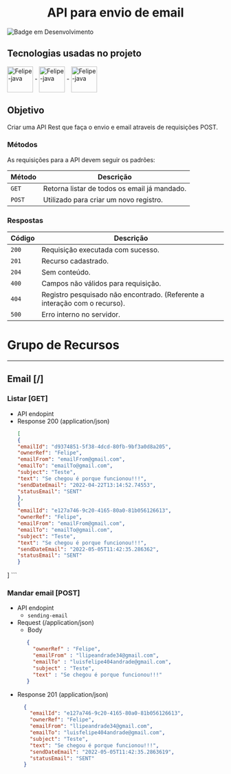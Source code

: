 <hgroup><center><h1><b>API para envio de email</b></h1></center>
 
![Badge em Desenvolvimento](http://img.shields.io/static/v1?label=STATUS&message=EM%20DESENVOLVIMENTO&color=dark&style=for-the-badge)

## Tecnologias usadas no projeto

<img align="center" alt="Felipe-java" height="60" width="60" src="https://cdn.jsdelivr.net/gh/devicons/devicon/icons/java/java-original-wordmark.svg"> -
<img align="center" alt="Felipe-java" height="60" width="60" src="https://cdn.jsdelivr.net/gh/devicons/devicon/icons/spring/spring-original-wordmark.svg"> -
<img align="center" alt="Felipe-java" height="60" width="60" src="https://cdn.jsdelivr.net/gh/devicons/devicon/icons/postgresql/postgresql-plain-wordmark.svg" />

 
## Objetivo
Criar uma API Rest que faça o envio e email atraveis de requisições POST.

### Métodos

As requisições para a API devem seguir os padrões:

| Método   | Descrição                                             |
|:---------|-------------------------------------------------------|
| `GET`    | Retorna listar de todos os email já mandado.          |
| `POST`   | Utilizado para criar um novo registro.                |

### Respostas

| Código | Descrição                                                                  |
|:-------|----------------------------------------------------------------------------|
| `200`  | Requisição executada com sucesso.                                          |
| `201`  | Recurso cadastrado.                                                        |
| `204`  | Sem conteúdo. 
| `400`  | Campos não válidos para requisição.                                        ||
| `404`  | Registro pesquisado não encontrado. (Referente a interação com o recurso). |
| `500`  | Erro interno no servidor.  

# Grupo de Recursos

***
 
 ## Email [/]

### Listar [GET]

+ API endopint
+ Response 200 (application/json) <br/>
    ```json
    [
  {
    "emailId": "d9374851-5f38-4dcd-80fb-9bf3a0d8a205",
    "ownerRef": "Felipe",
    "emailFrom": "emailFrom@gmail.com",
    "emailTo": "emailTo@gmail.com",
    "subject": "Teste",
    "text": "Se chegou é porque funcionou!!!",
    "sendDateEmail": "2022-04-22T13:14:52.74553",
    "statusEmail": "SENT"
  },
  {
    "emailId": "e127a746-9c20-4165-80a0-81b056126613",
    "ownerRef": "Felipe",
    "emailFrom": "emailFrom@gmail.com",
    "emailTo": "emailTo@gmail.com",
    "subject": "Teste",
    "text": "Se chegou é porque funcionou!!!",
    "sendDateEmail": "2022-05-05T11:42:35.286362",
    "statusEmail": "SENT"
  }
]
    ```

### Mandar email [POST]

+ API endopint
    + `sending-email`
+ Request (/application/json)
    + Body
   ```json
      {
        "ownerRef" : "Felipe",
        "emailFrom" : "llipeandrade34@gmail.com",
        "emailTo" : "luisfelipe404andrade@gmail.com",
        "subject" : "Teste",
        "text" : "Se chegou é porque funcionou!!!"
      }
   ```
+ Response 201 (application/json) <br/>
    ```json
      {
        "emailId": "e127a746-9c20-4165-80a0-81b056126613",
        "ownerRef": "Felipe",
        "emailFrom": "llipeandrade34@gmail.com",
        "emailTo": "luisfelipe404andrade@gmail.com",
        "subject": "Teste",
        "text": "Se chegou é porque funcionou!!!",
        "sendDateEmail": "2022-05-05T11:42:35.2863619",
        "statusEmail": "SENT"
      }
    ```

